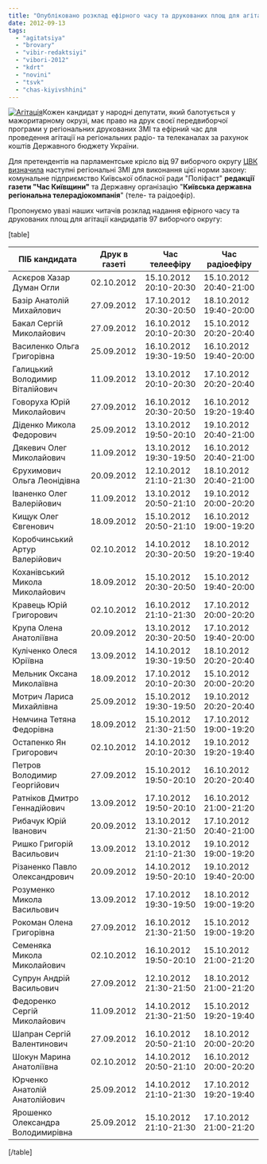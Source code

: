 ```yaml
---
title: "Опубліковано розклад ефірного часу та друкованих площ для агітації кандидатів 97 округу"
date: 2012-09-13
tags: 
  - "agitatsiya"
  - "brovary"
  - "vibir-redaktsiyi"
  - "vibori-2012"
  - "kdrt"
  - "novini"
  - "tsvk"
  - "chas-kiyivshhini"
---
```


[![](https://mpz.brovary.org/wp-content/uploads/2012/09/agitatsiya.jpg "Агітація")](https://mpz.brovary.org/wp-content/uploads/2012/09/agitatsiya.jpg)Кожен кандидат у народні депутати, який балотується у мажоритарному окрузі, має право на друк своєї передвиборчої програми у регіональних друкованих ЗМІ та ефірний час для проведення агітації на регіональних радіо- та телеканалах за рахунок коштів Державного бюджету України.

Для претендентів на парламентське крісло від 97 виборчого округу [ЦВК визначила](http://www.cvk.gov.ua/pls/vnd2012/WP010?PT001F01=900&pf7331=97) наступні регіональні ЗМІ для виконання цієї норми закону: комунальне підприємство Київської обласної ради "Поліфаст" **редакції газети "Час Київщини"** та Державну організацію "**Київська державна регіональна телерадіокомпанія**" (теле- та раідоефір).

Пропонуємо увазі наших читачів розклад надання ефірного часу та друкованих площ для агітації кандидатів 97 виборчого округу:

\[table\]

   
| **ПІБ кандидата** | **Друк в газеті** | **Час телеефіру** | **Час радіоефіру** |
| --- | --- | --- | --- |
| Аскєров Хазар Думан Огли | 02.10.2012 | 15.10.2012 20:10-20:30 | 15.10.2012 20:40-21:00 |
| Базір Анатолій Михайлович | 27.09.2012 | 17.10.2012 20:30-20:50 | 18.10.2012 19:40-20:00 |
| Бакал Сергій Миколайович | 27.09.2012 | 16.10.2012 20:10-20:30 | 15.10.2012 20:20-20:40 |
| Василенко Ольга Григорівна | 25.09.2012 | 16.10.2012 19:30-19:50 | 16.10.2012 19:40-20:00 |
| Галицький Володимир Віталійович | 11.09.2012 | 13.10.2012 20:10-20:30 | 17.10.2012 20:20-20:40 |
| Говоруха Юрій Миколайович | 27.09.2012 | 16.10.2012 20:30-20:50 | 16.10.2012 19:20-19:40 |
| Діденко Микола Федорович | 25.09.2012 | 13.10.2012 19:50-20:10 | 19.10.2012 20:40-21:00 |
| Дякевич Олег Миколайович | 11.09.2012 | 13.10.2012 19:30-19:50 | 16.10.2012 20:40-21:00 |
| Єрухимович Ольга Леонідівна | 20.09.2012 | 12.10.2012 21:10-21:30 | 18.10.2012 20:40-21:00 |
| Іваненко Олег Валерійович | 11.09.2012 | 13.10.2012 20:50-21:10 | 19.10.2012 20:00-20:20 |
| Кищук Олег Євгенович | 18.09.2012 | 15.10.2012 20:50-21:10 | 16.10.2012 19:00-19:20 |
| Коробчинський Артур Валерійович | 02.10.2012 | 14.10.2012 20:30-20:50 | 18.10.2012 19:20-19:40 |
| Коханівський Микола Миколайович | 18.09.2012 | 15.10.2012 20:30-20:50 | 15.10.2012 19:40-20:00 |
| Кравець Юрій Григорович | 02.10.2012 | 16.10.2012 21:10-21:30 | 17.10.2012 20:00-20:20 |
| Крупа Олена Анатоліївна | 20.09.2012 | 13.10.2012 20:30-20:50 | 17.10.2012 19:40-20:00 |
| Куліченко Олеся Юріївна | 13.09.2012 | 14.10.2012 19:30-19:50 | 18.10.2012 20:20-20:40 |
| Мельник Оксана Миколаївна | 18.09.2012 | 17.10.2012 20:10-20:30 | 15.10.2012 20:00-20:20 |
| Мотрич Лариса Михайлівна | 25.09.2012 | 15.10.2012 19:30-19:50 | 19.10.2012 20:20-20:40 |
| Немчина Тетяна Федорівна | 18.09.2012 | 15.10.2012 21:30-21:50 | 17.10.2012 19:00-19:20 |
| Остапенко Ян Григорович | 02.10.2012 | 14.10.2012 20:10-20:30 | 19.10.2012 19:20-19:40 |
| Петров Володимир Георгійович | 27.09.2012 | 15.10.2012 19:50-20:10 | 16.10.2012 20:20-20:40 |
| Ратніков Дмитро Геннадійович | 13.09.2012 | 17.10.2012 19:50-20:10 | 16.10.2012 21:00-21:20 |
| Рибачук Юрій Іванович | 20.09.2012 | 13.10.2012 21:30-21:50 | 17.10.2012 20:40-21:00 |
| Ришко Григорій Васильович | 13.09.2012 | 13.10.2012 21:10-21:30 | 19.10.2012 19:00-19:20 |
| Різаненко Павло Олександрович | 20.09.2012 | 14.10.2012 19:50-20:10 | 19.10.2012 19:40-20:00 |
| Розуменко Микола Васильович | 13.09.2012 | 17.10.2012 19:30-19:50 | 18.10.2012 19:00-19:20 |
| Рокоман Олена Григорівна | 27.09.2012 | 16.10.2012 21:30-21:50 | 15.10.2012 19:00-19:20 |
| Семеняка Микола Миколайович | 02.10.2012 | 16.10.2012 19:50-20:10 | 15.10.2012 21:00-21:20 |
| Супрун Андрій Васильович | 27.09.2012 | 12.10.2012 21:30-21:50 | 18.10.2012 21:00-21:20 |
| Федоренко Сергій Миколайович | 11.09.2012 | 14.10.2012 21:30-21:50 | 15.10.2012 19:20-19:40 |
| Шапран Сергій Валентинович | 27.09.2012 | 16.10.2012 20:50-21:10 | 18.10.2012 20:00-20:20 |
| Шокун Марина Анатоліївна | 02.10.2012 | 14.10.2012 20:50-21:10 | 16.10.2012 20:00-20:20 |
| Юрченко Анатолій Анатолійович | 25.09.2012 | 14.10.2012 21:10-21:30 | 17.10.2012 19:20-19:40 |
| Ярошенко Олександра Володимирівна | 25.09.2012 | 15.10.2012 21:10-21:30 | 17.10.2012 21:00-21:20 |

\[/table\]

